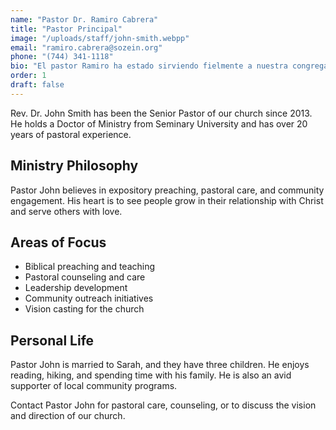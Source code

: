 ```yaml
---
name: "Pastor Dr. Ramiro Cabrera"
title: "Pastor Principal"
image: "/uploads/staff/john-smith.webpp"
email: "ramiro.cabrera@sozein.org"
phone: "(744) 341-1118"
bio: "El pastor Ramiro ha estado sirviendo fielmente a nuestra congregación durante más de 12 años, trayendo sabiduría, compasión y enseñanza bíblica a nuestra comunidad."
order: 1
draft: false
---
```


Rev. Dr. John Smith has been the Senior Pastor of our church since 2013. He holds a Doctor of Ministry from Seminary University and has over 20 years of pastoral experience.

## Ministry Philosophy

Pastor John believes in expository preaching, pastoral care, and community engagement. His heart is to see people grow in their relationship with Christ and serve others with love.

## Areas of Focus

- Biblical preaching and teaching
- Pastoral counseling and care
- Leadership development
- Community outreach initiatives
- Vision casting for the church

## Personal Life

Pastor John is married to Sarah, and they have three children. He enjoys reading, hiking, and spending time with his family. He is also an avid supporter of local community programs.

Contact Pastor John for pastoral care, counseling, or to discuss the vision and direction of our church.